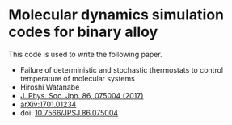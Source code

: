 # Molecular dynamics simulation codes for binary alloy

This code is used to write the following paper.

* Failure of deterministic and stochastic thermostats to control temperature of molecular systems
* Hiroshi Watanabe
* [J. Phys. Soc. Jpn. 86, 075004 (2017)](http://journals.jps.jp/doi/10.7566/JPSJ.86.075004)
* [arXiv:1701.01234](https://arxiv.org/abs/1701.01234)
* doi: [10.7566/JPSJ.86.075004](https://doi.org/10.7566/JPSJ.86.075004)
